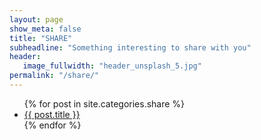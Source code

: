 ```yaml
---
layout: page
show_meta: false
title: "SHARE"
subheadline: "Something interesting to share with you"
header:
   image_fullwidth: "header_unsplash_5.jpg"
permalink: "/share/"
---
```

<ul>
    {% for post in site.categories.share %}
    <li><a href="{{ site.url }}{{ post.url }}">{{ post.title }}</a></li>
    {% endfor %}
</ul>
